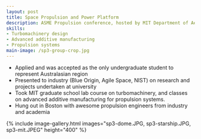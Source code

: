 ```yaml
---
layout: post
title: Space Propulsion and Power Platform
description: ASME Propulsion conference, hosted by MIT Department of Aeronautics and Astronautics
skills: 
- Turbomachinery design
- Advanced additive manufacturing
- Propulsion systems
main-image: /sp3-group-crop.jpg 
---
```


- Applied and was accepted as the only undergraduate student to represent Australasian region
- Presented to industry (Blue Origin, Agile Space, NIST) on research and projects undertaken at university
- Took MIT graduate school lab course on turbomachinery, and classes on advanced additive manufacturing for propulsion systems.
- Hung out in Boston with awesome propulsion engineers from industry and academia

{% include image-gallery.html images="sp3-dome.JPG, sp3-starship.JPG, sp3-mit.JPEG" height="400" %}
